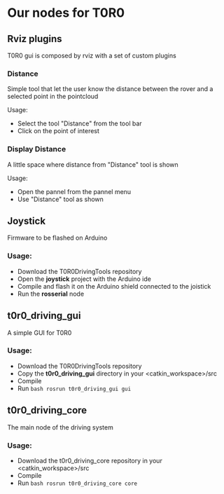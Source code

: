 # Our nodes for T0R0

## Rviz plugins
T0R0 gui is composed by rviz with a set of custom plugins

### Distance
Simple tool that let the user know the distance between the rover and a selected point in the pointcloud

Usage:
- Select the tool "Distance" from the tool bar
- Click on the point of interest

### Display Distance
A little space where distance from "Distance" tool is shown

Usage:
- Open the pannel from the pannel menu
- Use "Distance" tool as shown

## Joystick
Firmware to be flashed on Arduino

### Usage:
- Download the T0R0DrivingTools repository
- Open the **joystick** project with the Arduino ide
- Compile and flash it on the Arduino shield connected to the joistick
- Run the **rosserial** node

## t0r0_driving_gui
A simple GUI for T0R0

### Usage:
- Download the T0R0DrivingTools repository
- Copy the **t0r0_driving_gui** directory in your <catkin_workspace>/src
- Compile
- Run ```bash rosrun t0r0_driving_gui gui ```

## t0r0_driving_core
The main node of the driving system

### Usage:
- Download the t0r0_driving_core repository in your <catkin_workspace>/src
- Compile
- Run ```bash rosrun t0r0_driving_core core ```
